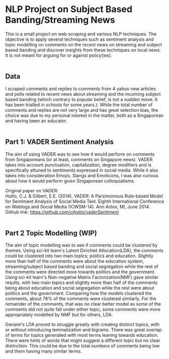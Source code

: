 # NLP Project on Subject Based Banding/Streaming News
This is a small project on web scraping and various NLP techniques. The objective is to apply several techniques such as sentiment analysis and topic modelling on comments on the recent news on streaming and subject based banding and discover insights from these techniques on local news. It is not meant for arguing for or against policy(ies).
<br>
<br>
## Data
I scraped comments and replies to comments from 4 yahoo new articles and polls related to recent news about streaming and the incoming subject based banding (which contrary to popular belief, is not a sudden move. It has been trialled in schools for some years.). While the total number of comments and replies are not very large and has great selection bias, the choice was due to my personal interest in the matter, both as a Singaporean and having been an educator.
<br>
<br>
## Part 1: VADER Sentiment Analysis
The aim of using VADER was to see how it would perform on comments from Singaporeans (or at least, comments on Singapore news). VADER takes into account punctuation, capitalization, degree modifiers and is specifically attuned to sentiments expressed in social media. While it also takes into consideration Emojis, Slangs and Emoticons, I was also curious about how it would perform given Singaporean colloquialisms.  

Original paper on VADER:  
Hutto, C.J. & Gilbert, E.E. (2014). VADER: A Parsimonious Rule-based Model for Sentiment Analysis of Social Media Text. Eighth International Conference on Weblogs and Social Media (ICWSM-14). Ann Arbor, MI, June 2014.
<br>
Github link: https://github.com/cjhutto/vaderSentiment
<br>
<br>
## Part 2 Topic Modelling (WIP)
The aim of topic modelling was to see if comments could be clustered by themes. Using sci-kit learn's Latent Dirichlet Allocation(LDA), the comments could be clustered into two main topics; politics and education. Slightly more than half of the comments were about the education system, streaming/subject based banding and social segregation while the rest of the comments were directed more towards politics and the government. Using sci-kit learn's Non-negative Matrix Factorization(NMF) gave similar results, with two main topics and slightly more than half of the comments being about education and social segregation while the rest were about politics and the government. Comparing how the models clustered the comments, about 78% of the comments were clustered similarly. For the remainder of the comments, that was no clear better model as some of the comments did not quite fall under either topic, some comments were more appropriately modelled by NMF but for others, LDA.

Gensim's LDA proved to struggle greatly with creating distinct topics, with or without introducing lemmatization and bigrams. There was great overlap of terms for topics generated with most terms leaning towards education. There were hints of words that might suggest a different topic but no clear distinction. This could be due to the total numbers of comments being low and them having many similar terms.
